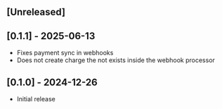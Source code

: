 ## [Unreleased]

## [0.1.1] - 2025-06-13

- Fixes payment sync in webhooks
- Does not create charge the not exists inside the webhook processor

## [0.1.0] - 2024-12-26

- Initial release
